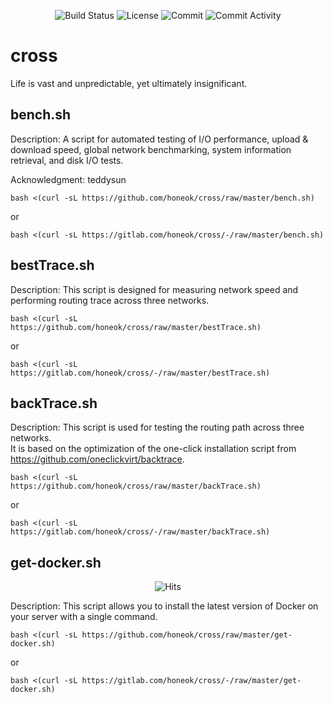 <p align="center">
  <img src="https://github.com/honeok/cross/actions/workflows/shellcheck.yml/badge.svg" alt="Build Status" />
  <img src="https://img.shields.io/github/license/honeok/cross.svg?style=flat" alt="License" />
  <img src="https://img.shields.io/github/last-commit/honeok/cross" alt="Commit" />
  <img src="https://img.shields.io/github/commit-activity/m/honeok/cross.svg" alt="Commit Activity" />
</p>

# cross

Life is vast and unpredictable, yet ultimately insignificant.

## bench.sh

Description: A script for automated testing of I/O performance, upload & download speed, global network benchmarking, system information retrieval, and disk I/O tests.

Acknowledgment: teddysun

```shell
bash <(curl -sL https://github.com/honeok/cross/raw/master/bench.sh)
```
or
```shell
bash <(curl -sL https://gitlab.com/honeok/cross/-/raw/master/bench.sh)
```

## bestTrace.sh

Description: This script is designed for measuring network speed and performing routing trace across three networks.

```shell
bash <(curl -sL https://github.com/honeok/cross/raw/master/bestTrace.sh)
```
or
```shell
bash <(curl -sL https://gitlab.com/honeok/cross/-/raw/master/bestTrace.sh)
```

## backTrace.sh

Description: This script is used for testing the routing path across three networks.<br>
It is based on the optimization of the one-click installation script from https://github.com/oneclickvirt/backtrace.

```shell
bash <(curl -sL https://github.com/honeok/cross/raw/master/backTrace.sh)
```
or
```shell
bash <(curl -sL https://gitlab.com/honeok/cross/-/raw/master/backTrace.sh)
```

## get-docker.sh

<p align="center">
  <img src="https://hits.seeyoufarm.com/api/count/keep/badge.svg?url=https%3A%2F%2Fgithub.com%2Fhoneok%2Fcross%2Fraw%2Fmaster%2Fget-docker.sh" alt="Hits" />
</p>

Description: This script allows you to install the latest version of Docker on your server with a single command.

```shell
bash <(curl -sL https://github.com/honeok/cross/raw/master/get-docker.sh)
```
or
```shell
bash <(curl -sL https://gitlab.com/honeok/cross/-/raw/master/get-docker.sh)
```
